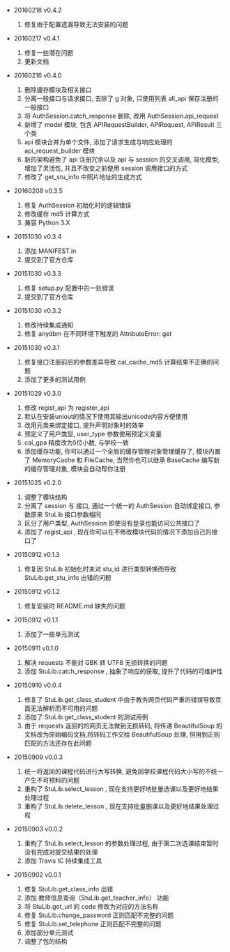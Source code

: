 - 20160218 v0.4.2
    1. 修复由于配置遗漏导致无法安装的问题

- 20160217 v0.4.1
    1. 修复一些潜在问题
    2. 更新文档

- 20160216 v0.4.0
    1. 删除缓存模块及相关接口
    2. 分离一般接口与请求接口, 去除了 g 对象, 只使用列表 all_api 保存注册的一般接口
    3. 将 AuthSession.catch_response 删除, 改用 AuthSession.api_request
    4. 新增了 model 模块, 包含 APIRequestBuilder, APIRequest, APIResult 三个类
    5. api 模块合并为单个文件, 添加了请求生成与响应处理的 api_request_builder 模块
    6. 新的架构避免了 api 注册冗余以及 api 与 session 的交叉调用, 简化模型, 增加了灵活性, 并且不改变之前使用 session 调用接口的方式
    7. 修改了 get_stu_info 中照片地址的生成方式

- 20160208 v0.3.5
    1. 修复 AuthSession 初始化时的逻辑错误
    2. 修改缓存 md5 计算方式
    3. 兼容 Python 3.X

- 20151030 v0.3.4
    1. 添加 MANIFEST.in
    2. 提交到了官方仓库
    
- 20151030 v0.3.3
    1. 修复 setup.py 配置中的一处错误
    2. 提交到了官方仓库
    
- 20151030 v0.3.2
    1. 修改持续集成通知
    2. 修复 anydbm 在不同环境下触发的 AttributeError: get
    
- 20151030 v0.3.1
    1. 修复接口注册前后的参数差异导致 cal_cache_md5 计算结果不正确的问题
    2. 添加了更多的测试用例
    
- 20151029 v0.3.0
    1. 修改 regist_api 为 register_api
    2. 默认在安装uniout的情况下使用其输出unicode内容方便使用
    3. 改用元类来绑定接口, 提升声明对象时的效率
    4. 预定义了用户类型, user_type 参数使用预定义变量
    5. cal_gpa 精度改为5位小数, 与学校一致
    6. 添加缓存功能, 你可以通过一个全局的缓存管理对象管理缓存了, 模块内置了 MemoryCache 和 FileCache, 当然你也可以继承 BaseCache 编写新的缓存管理对象, 模块会自动帮你注册
    
- 20151025 v0.2.0
    1. 调整了模块结构
    2. 分离了 session 与 接口, 通过一个统一的 AuthSession 自动绑定接口, 参数原来 StuLib 接口参数相同
    3. 区分了用户类型, AuthSession 即使没有登录也能访问公共接口了
    4. 添加了 regist_api , 现在你可以在不修改模块代码的情况下添加自己的接口了

- 20150912 v0.1.3
    1. 修复因 StuLib 初始化时未对 stu_id 进行类型转换而导致 StuLib.get_stu_info 出错的问题
    
- 20150912 v0.1.2
    1. 修复安装时 README.md 缺失的问题
  
- 20150912 v0.1.1
    1. 添加了一些单元测试
    
- 20150911 v0.1.0
    1. 解决 requests 不能对 GBK 转 UTF8 无损转换的问题
    2. 添加 StuLib.catch_response , 抽象了响应的获取, 提升了代码的可维护性

- 20150910 v0.0.4
    1. 修复了 StuLib.get_class_student 中由于教务网页代码严重的错误导致页面无法解析而不可用的问题
    2. 添加了 StuLib.get_class_student 的测试用例
    3. 由于 requests 返回的的网页无法做到无损转码, 将传递 BeautifulSoup 的文档改为原始编码文档,将转码工作交给 BeautifulSoup 处理, 但用到正则匹配的方法还存在此问题

- 20150909 v0.0.3
    1. 统一将返回的课程代码进行大写转换, 避免因学校课程代码大小写的不统一产生不可预料的问题
    2. 重构了 StuLib.select_lesson , 现在支持更好地批量选课以及更好地结果处理过程
    3. 重构了 StuLib.delete_lesson , 现在支持批量删课以及更好地结果处理过程

- 20150903 v0.0.2
    1. 重构了 StuLib.select_lesson 的参数处理过程, 由于第二次选课结束暂时没有完成对提交结果的处理
    2. 添加 Travis IC 持续集成工具

- 20150902 v0.0.1
    1. 修复 StuLib.get_class_info 出错
    2. 添加 教师信息查询（StuLib.get_teacher_info） 功能
    3. 将 StuLib.get_url 的 code 修改为对应的方法名称
    4. 修复 StuLib.change_password 正则匹配不完整的问题
    5. 修复 StuLib.set_telephone 正则匹配不完整的问题
    6. 添加部分单元测试
    7. 调整了包的结构